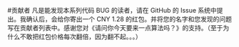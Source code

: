 #贡献者
凡是能发现本系列代码 BUG 的读者，请在 GitHub 的 Issue 系统中提出。我确认后，会给你寄出一个 CNY 1.28 的红包。并将您的名字和您发现的问题写在贡献者列表中。感谢您对《请问你今天要来一点算法吗？》的支持。（至于为什么不敢把红包价格每次翻倍，因为翻不起。。。）